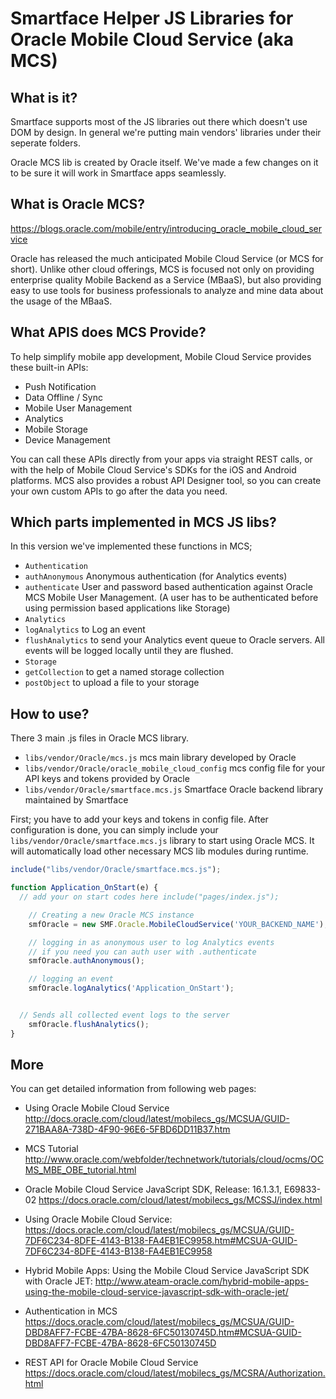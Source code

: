 # Smartface Helper JS Libraries for Oracle Mobile Cloud Service (aka MCS)

## What is it?

Smartface supports most of the JS libraries out there which doesn't use DOM by design.
In general we're putting main vendors' libraries under their seperate folders.

Oracle MCS lib is created by Oracle itself. We've made a few changes on it to be sure it will work in Smartface apps seamlessly.

## What is Oracle MCS?
https://blogs.oracle.com/mobile/entry/introducing_oracle_mobile_cloud_service

Oracle has released the much anticipated Mobile Cloud Service (or MCS for short). Unlike other cloud offerings, MCS is focused not only on providing enterprise quality Mobile Backend as a Service (MBaaS), but also providing easy to use tools for business professionals to analyze and mine data about the usage of the MBaaS.

## What APIS does MCS Provide?

To help simplify mobile app development, Mobile Cloud Service provides these built-in APIs:

* Push Notification
* Data Offline / Sync
* Mobile User Management
* Analytics
* Mobile Storage
* Device Management

You can call these APIs directly from your apps via straight REST calls, or with the help of Mobile Cloud Service's SDKs for the iOS and Android platforms. MCS also provides a robust API Designer tool, so you can create your own custom APIs to go after the data you need.

## Which parts implemented in MCS JS libs?

In this version we've implemented these functions in MCS;

* `Authentication`
 * `authAnonymous` Anonymous authentication (for Analytics events)
 * `authenticate` User and password based authentication against Oracle MCS Mobile User Management. (A user has to be authenticated before using permission based applications like Storage)
* `Analytics`
 * `logAnalytics` to Log an event
 * `flushAnalytics` to send your Analytics event queue to Oracle servers. All events will be logged locally until they are flushed.
* `Storage`
 * `getCollection` to get a named storage collection
 * `postObject` to upload a file to your storage

## How to use?

There 3 main .js files in Oracle MCS library.
* `libs/vendor/Oracle/mcs.js` mcs main library developed by Oracle
* `libs/vendor/Oracle/oracle_mobile_cloud_config` mcs config file for your API keys and tokens provided by Oracle
* `libs/vendor/Oracle/smartface.mcs.js` Smartface Oracle backend library maintained by Smartface

First; you have to add your keys and tokens in config file. After configuration is done, you can simply include your `libs/vendor/Oracle/smartface.mcs.js` library to start using Oracle MCS. It will automatically load other necessary MCS lib modules during runtime.

```javascript
include("libs/vendor/Oracle/smartface.mcs.js");

function Application_OnStart(e) {
  // add your on start codes here include("pages/index.js");

	// Creating a new Oracle MCS instance
	smfOracle = new SMF.Oracle.MobileCloudService('YOUR_BACKEND_NAME');

	// logging in as anonymous user to log Analytics events
	// if you need you can auth user with .authenticate
	smfOracle.authAnonymous();

	// logging an event
	smfOracle.logAnalytics('Application_OnStart');


  // Sends all collected event logs to the server
	smfOracle.flushAnalytics();
}
```

## More
You can get detailed information from following web pages:

* Using Oracle Mobile Cloud Service
http://docs.oracle.com/cloud/latest/mobilecs_gs/MCSUA/GUID-271BAA8A-738D-4F90-96E6-5FBD6DD11B37.htm

* MCS Tutorial
http://www.oracle.com/webfolder/technetwork/tutorials/cloud/ocms/OCMS_MBE_OBE_tutorial.html

* Oracle Mobile Cloud Service JavaScript SDK, Release: 16.1.3.1, E69833-02
https://docs.oracle.com/cloud/latest/mobilecs_gs/MCSSJ/index.html

* Using Oracle Mobile Cloud Service:
https://docs.oracle.com/cloud/latest/mobilecs_gs/MCSUA/GUID-7DF6C234-8DFE-4143-B138-FA4EB1EC9958.htm#MCSUA-GUID-7DF6C234-8DFE-4143-B138-FA4EB1EC9958

* Hybrid Mobile Apps: Using the Mobile Cloud Service JavaScript SDK with Oracle JET:
http://www.ateam-oracle.com/hybrid-mobile-apps-using-the-mobile-cloud-service-javascript-sdk-with-oracle-jet/

* Authentication in MCS
https://docs.oracle.com/cloud/latest/mobilecs_gs/MCSUA/GUID-DBD8AFF7-FCBE-47BA-8628-6FC50130745D.htm#MCSUA-GUID-DBD8AFF7-FCBE-47BA-8628-6FC50130745D

* REST API for Oracle Mobile Cloud Service
https://docs.oracle.com/cloud/latest/mobilecs_gs/MCSRA/Authorization.html
